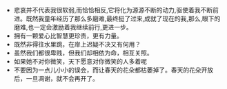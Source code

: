 - 悲哀并不代表我很软弱,而恰恰相反,它将化为源源不断的动力,驱使着我不断前进。既然我童年经历了那么多磨难,最终挺了过来,成就了现在的我,那么,眼下的磨难,也一定会激励着我继续前行,更进一步。
- 拥有一颗爱心比智慧更珍贵，更有力量。
- 既然非得往水里跳，在岸上迟疑不决又有何用？
- 虽然我们都很卑贱，但我们却相依为命，相互关照。
- 如果她不对你微笑，天下愿意对你微笑的人多着呢
- 不要因为一点儿小小的误会，而让春天的花朵都枯萎掉了。春天的花朵开放后，一旦凋谢，就不会再开了。
